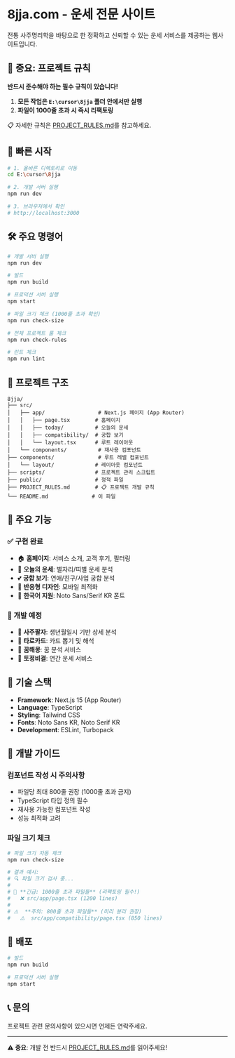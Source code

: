 # 8jja.com - 운세 전문 사이트

전통 사주명리학을 바탕으로 한 정확하고 신뢰할 수 있는 운세 서비스를 제공하는 웹사이트입니다.

## 🚨 중요: 프로젝트 규칙

**반드시 준수해야 하는 필수 규칙이 있습니다!**

1. **모든 작업은 `E:\cursor\8jja` 폴더 안에서만 실행**
2. **파일이 1000줄 초과 시 즉시 리팩토링**

📋 자세한 규칙은 [PROJECT_RULES.md](./PROJECT_RULES.md)를 참고하세요.

## 🚀 빠른 시작

```bash
# 1. 올바른 디렉토리로 이동
cd E:\cursor\8jja

# 2. 개발 서버 실행
npm run dev

# 3. 브라우저에서 확인
# http://localhost:3000
```

## 🛠️ 주요 명령어

```bash
# 개발 서버 실행
npm run dev

# 빌드
npm run build

# 프로덕션 서버 실행
npm start

# 파일 크기 체크 (1000줄 초과 확인)
npm run check-size

# 전체 프로젝트 룰 체크
npm run check-rules

# 린트 체크
npm run lint
```

## 📁 프로젝트 구조

```
8jja/
├── src/
│   ├── app/                 # Next.js 페이지 (App Router)
│   │   ├── page.tsx        # 홈페이지
│   │   ├── today/          # 오늘의 운세
│   │   ├── compatibility/  # 궁합 보기
│   │   └── layout.tsx      # 루트 레이아웃
│   └── components/          # 재사용 컴포넌트
├── components/              # 루트 레벨 컴포넌트
│   └── layout/             # 레이아웃 컴포넌트
├── scripts/                # 프로젝트 관리 스크립트
├── public/                 # 정적 파일
├── PROJECT_RULES.md        # 📋 프로젝트 개발 규칙
└── README.md              # 이 파일
```

## 🎯 주요 기능

### ✅ 구현 완료
- 🏠 **홈페이지**: 서비스 소개, 고객 후기, 필터링
- 📅 **오늘의 운세**: 별자리/띠별 운세 분석
- 💕 **궁합 보기**: 연애/친구/사업 궁합 분석
- 📱 **반응형 디자인**: 모바일 최적화
- 🎨 **한국어 지원**: Noto Sans/Serif KR 폰트

### 🚧 개발 예정
- 🌟 **사주팔자**: 생년월일시 기반 상세 분석
- 🔮 **타로카드**: 카드 뽑기 및 해석
- 🌙 **꿈해몽**: 꿈 분석 서비스
- 📜 **토정비결**: 연간 운세 서비스

## 🎨 기술 스택

- **Framework**: Next.js 15 (App Router)
- **Language**: TypeScript
- **Styling**: Tailwind CSS
- **Fonts**: Noto Sans KR, Noto Serif KR
- **Development**: ESLint, Turbopack

## 📝 개발 가이드

### 컴포넌트 작성 시 주의사항
- 파일당 최대 800줄 권장 (1000줄 초과 금지)
- TypeScript 타입 정의 필수
- 재사용 가능한 컴포넌트 작성
- 성능 최적화 고려

### 파일 크기 체크
```bash
# 파일 크기 자동 체크
npm run check-size

# 결과 예시:
# 🔍 파일 크기 검사 중...
# 
# 🚨 **긴급: 1000줄 초과 파일들** (리팩토링 필수!)
#   ❌ src/app/page.tsx (1200 lines)
# 
# ⚠️  **주의: 800줄 초과 파일들** (미리 분리 권장)
#   ⚠️  src/app/compatibility/page.tsx (850 lines)
```

## 🚀 배포

```bash
# 빌드
npm run build

# 프로덕션 서버 실행
npm start
```

## 📞 문의

프로젝트 관련 문의사항이 있으시면 언제든 연락주세요.

---

**⚠️ 중요**: 개발 전 반드시 [PROJECT_RULES.md](./PROJECT_RULES.md)를 읽어주세요!
